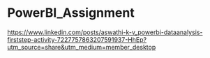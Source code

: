 # PowerBI_Assignment
https://www.linkedin.com/posts/aswathi-k-v_powerbi-dataanalysis-firststep-activity-7227757863207591937-HhEp?utm_source=share&utm_medium=member_desktop
